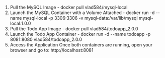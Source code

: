 1. Pull the MySQL Image - docker pull vlad584/mysql-local
2. Launch the MySQL Container with a Volume Attached - docker run -d --name mysql-local -p 3306:3306 -v mysql-data:/var/lib/mysql mysql-local:1.0.0
3. Pull the Todo App Image - docker pull vlad584/todoapp_2.0.0
4. Launch the Todo App Container - docker run -d --name todoapp -p 8081:8080 vlad584/todoapp_2.0.0
5. Access the Application
Once both containers are running, open your browser and go to: http://localhost:8081
